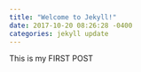```yaml
---
title: "Welcome to Jekyll!"
date: 2017-10-20 08:26:28 -0400
categories: jekyll update
---
```

This is my FIRST POST
